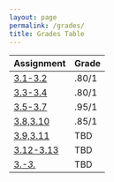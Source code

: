 ```yaml
---
layout: page
permalink: /grades/
title: Grades Table
---
```

|Assignment|Grade|
|---|---|
|[3.1-3.2](https://iconicshark3.github.io/ColinMills/week-13/big-idea-3/2022/11/18/expressions-and-strings.html)|.80/1|
|[3.3-3.4](https://iconicshark3.github.io/ColinMills/week%2013/2022/11/28/lesson-1-Homework.html)|.80/1|
|[3.5-3.7](https://iconicshark3.github.io/ColinMills/week%2013/2022/11/30/homework.html)|.95/1|
|[3.8,3.10](https://iconicshark3.github.io/ColinMills/2022/11/26/listanditerationhomework.html)|.85/1|
|[3.9,3.11](https://iconicshark3.github.io/ColinMills/2022/12/07/homework.html)|TBD|
|[3.12-3.13](https://iconicshark3.github.io/ColinMills/2022/12/08/notetemplate.html)|TBD|
|[3._-3._]()|TBD|